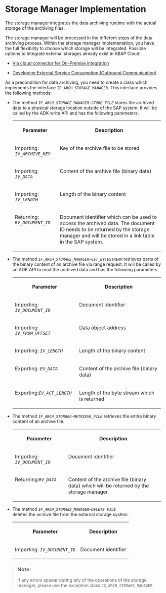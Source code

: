 <!-- loio07e43355d0614e658625337f89700338 -->

# Storage Manager Implementation

The storage manager integrates the data archiving runtime with the actual storage of the archiving files.

The storage manager will be processed in the different steps of the data archiving process. Within the storage manager implementation, you have the full flexibility to choose which storage will be integrated. Possible options to integrate external storages already exist in ABAP Cloud:

-   [Via cloud connector for On-Premise integration](https://help.sap.com/docs/btp/sap-business-technology-platform/integrating-on-premise-systems?version=Cloud)

-   [Developing External Service Consumption \(Outbound Communication\)](developing-external-service-consumption-outbound-communication-f871712.md)


As a precondition for data archiving, you need to create a class which implements the interface `IF_ARCH_STORAGE_MANAGER`. This interface provides the following methods:

-   The method <code><i>IF_ARCH_STORAGE_MANAGER~STORE_FILE</i></code> stores the archived data to a physical storage location outside of the SAP system. It will be called by the ADK write API and has the following parameters:


    <table>
    <tr>
    <th valign="top">

    Parameter


    
    </th>
    <th valign="top">

    Description


    
    </th>
    </tr>
    <tr>
    <td valign="top">
    
    Importing: <code><i>IV_ARCHIVE_KEY</i></code>


    
    </td>
    <td valign="top">
    
    Key of the archive file to be stored


    
    </td>
    </tr>
    <tr>
    <td valign="top">
    
    Importing: <code><i>IV_DATA</i></code>


    
    </td>
    <td valign="top">
    
    Content of the archive file \(binary data\)


    
    </td>
    </tr>
    <tr>
    <td valign="top">
    
    Importing: <code><i>IV_LENGTH</i></code>


    
    </td>
    <td valign="top">
    
    Length of the binary content


    
    </td>
    </tr>
    <tr>
    <td valign="top">
    
    Returning: <code><i>RV_DOCUMENT_ID</i></code>


    
    </td>
    <td valign="top">
    
    Document identifier which can be used to access the archived data. The document ID needs to be returned by the storage manager and will be stored in a link table in the SAP system.


    
    </td>
    </tr>
    </table>
    
-   The method <code><i>IF_ARCH_STORAGE_MANAGER~GET_BYTESTREAM</i></code> retrieves parts of the binary content of an archive file via range request. It will be called by an ADK API to read the archived data and has the following parameters:


    <table>
    <tr>
    <th valign="top">

    Parameter


    
    </th>
    <th valign="top">

    Description


    
    </th>
    </tr>
    <tr>
    <td valign="top">
    
    Importing: <code><i>IV_DOCUMENT_ID</i></code>


    
    </td>
    <td valign="top">
    
    Document identifier


    
    </td>
    </tr>
    <tr>
    <td valign="top">
    
    Importing: <code><i>IV_FROM_OFFSET</i></code>


    
    </td>
    <td valign="top">
    
    Data object address


    
    </td>
    </tr>
    <tr>
    <td valign="top">
    
    Importing: <code><i>IV_LENGTH</i></code>


    
    </td>
    <td valign="top">
    
    Length of the binary content


    
    </td>
    </tr>
    <tr>
    <td valign="top">
    
    Exporting: <code><i>EV_DATA</i></code>


    
    </td>
    <td valign="top">
    
    Content of the archive file \(binary data\)


    
    </td>
    </tr>
    <tr>
    <td valign="top">
    
    Exporting:<code><i>EV_ACT_LENGTH</i></code>


    
    </td>
    <td valign="top">
    
    Length of the byte stream which is returned


    
    </td>
    </tr>
    </table>
    
-   The method <code><i>IF_ARCH_STORAGE~RETRIEVE_FILE</i></code> retrieves the entire binary content of an archive file.


    <table>
    <tr>
    <th valign="top">

    Parameter


    
    </th>
    <th valign="top">

    Description


    
    </th>
    </tr>
    <tr>
    <td valign="top">
    
    Importing: <code><i>IV_DOCUMENT_ID</i></code>


    
    </td>
    <td valign="top">
    
    Document identifier


    
    </td>
    </tr>
    <tr>
    <td valign="top">
    
    Returning:<code><i>RV_DATA</i></code>


    
    </td>
    <td valign="top">
    
    Content of the archive file \(binary data\) which will be returned by the storage manager


    
    </td>
    </tr>
    </table>
    
-   The method <code><i>IF_ARCH_STORAGE_MANAGER~DELETE FILE</i> </code> deletes the archive file from the external storage system.


    <table>
    <tr>
    <th valign="top">

    Parameter


    
    </th>
    <th valign="top">

    Description


    
    </th>
    </tr>
    <tr>
    <td valign="top">
    
    Importing: <code><i>IV_DOCUMENT_ID</i></code>


    
    </td>
    <td valign="top">
    
    Document identifier


    
    </td>
    </tr>
    </table>
    

> ### Note:  
> If any errors appear during any of the operations of the storage manager, please use the exception class `CX_ARCH_STORAGE_MANAGER`.

